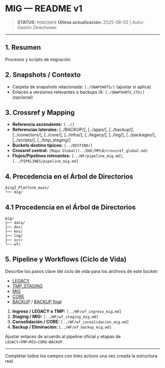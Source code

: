# MIG — README v1

> **STATUS:** `PENDIENTE`
> **Última actualización:** 2025-08-02 | Autor: Gastón Zelechower

---

## 1. Resumen
Procesos y scripts de migración.

## 2. Snapshots / Contexto
- Carpeta de snapshots relacionada: `[./SNAPSHOTS/]` (ajustar si aplica)
- Enlaces a versiones relevantes o backups IA: `[./SNAPSHOTS_CTX/]` (opcional)

## 3. Crossref y Mapping
- **Referencia ascendente:** `[../]`
- **Referencias laterales:** [../BACKUP/], [../apps/], [../backup/], [../conectors/], [../core/], [../infra/], [../legacy/], [../log/], [../packages/], [../scripts/], [../tmp_staging/]
- **Buckets destino típicos:** `[../DESTINO/]`
- **Crossref central:** `[Mapa Global](../DOC/MPLN/crossref_global.md)`
- **Flujos/Pipelines relevantes:** `[../WF/pipeline_mig.md]`, `[../PIPELINES/pipeline_mig.md]`

## 4. Precedencia en el Árbol de Directorios
```text
AingZ_Platform_main/
└── mig/
```

## 4.1 Procedencia en el Árbol de Directorios
```text
mig/
├── data/
├── doc/
├── kns/
├── log/
├── scr/
└── wf/
```

## 5. Pipeline y Workflows (Ciclo de Vida)
Describe los pasos clave del ciclo de vida para los archivos de este bucket:
- [LEGACY](../legacy/)
- [TMP_STAGING](../tmp_staging/)
- [MIG](./)
- [CORE](../core/)
- [BACKUP](../backup/) / [BACKUP final](../BACKUP/)

1. **Ingreso / LEGACY o TMP:** `[../WF/wf_ingreso_mig.md]`
2. **Staging / MIG:** `[../WF/wf_staging_mig.md]`
3. **Consolidación / CORE:** `[../WF/wf_consolidacion_mig.md]`
4. **Backup / Eliminación:** `[../WF/wf_backup_mig.md]`

Ajustar enlaces de acuerdo al pipeline oficial y etapas de `LEGACY→TMP→MIG→CORE→BACKUP`.

---

Completar todos los campos con links activos una vez creada la estructura real.

